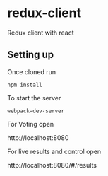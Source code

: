 # redux-client
Redux client with react

Setting up 
-------------

Once cloned run 

    npm install

To start the server 

    webpack-dev-server

For Voting open

http://localhost:8080

For live results and control open

http://localhost:8080/#/results

